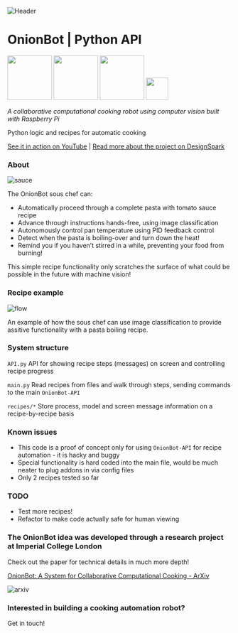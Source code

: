 ![Header](https://user-images.githubusercontent.com/32883278/97621285-a4208a80-1a1a-11eb-8b7f-90141d867982.png)

# OnionBot | Python API

<p float="left">
    <img src="https://www.raspberrypi.org/wp-content/uploads/2011/10/Raspi-PGB001.png" height="100"/>
    <img src="https://www.nasuni.com/wp-content/uploads/2019/10/googleCloudPartner.png" height="100"/>
    <img src="https://miro.medium.com/max/400/0*xNxZokzztcgpPueM.png" height="100"/>
    <img src="https://user-images.githubusercontent.com/32883278/84203339-32fb2d80-aaa1-11ea-843e-f7f69da66e53.png" height="50"/>
</p>

*A collaborative computational cooking robot using computer vision built with Raspberry Pi*

Python logic and recipes for automatic cooking 

[See it in action on YouTube](https://youtu.be/W4utRCyo5C4) | 
[Read more about the project on DesignSpark](https://www.rs-online.com/designspark/student-innovation-onionbot-building-a-robot-sous-chef)

### About 

![sauce](https://user-images.githubusercontent.com/32883278/97644522-6e8f9780-1a42-11eb-8672-963667e5b7dd.jpeg)

The OnionBot sous chef can:

- Automatically proceed through a complete pasta with tomato sauce recipe
- Advance through instructions hands-free, using image classification
- Autonomously control pan temperature using PID feedback control
- Detect when the pasta is boiling-over and turn down the heat!
- Remind you if you haven’t stirred in a while, preventing your food from burning!

This simple recipe functionality only scratches the surface of what could be possible in the future with machine vision!

### Recipe example 

![flow](https://user-images.githubusercontent.com/32883278/97643676-4c951580-1a40-11eb-8298-1f67f483daaf.png)

An example of how the sous chef can use image classification to provide assitive functionality with a pasta boiling recipe. 


### System structure

`API.py` API for showing recipe steps (messages) on screen and controlling recipe progress

`main.py` Read recipes from files and walk through steps, sending commands to the main `OnionBot-API`

`recipes/*` Store process, model and screen message information on a recipe-by-recipe basis

### Known issues 

- This code is a proof of concept only for using `OnionBot-API` for recipe automation - it is hacky and buggy 
- Special functionality is hard coded into the main file, would be much neater to plug addons in via config files
- Only 2 recipes tested so far


### TODO 

- Test more recipes!
- Refactor to make code actually safe for human viewing


### The OnionBot idea was developed through a research project at Imperial College London

Check out the paper for technical details in much more depth!

[OnionBot: A System for Collaborative Computational Cooking - ArXiv](https://arxiv.org/pdf/2011.05039.pdf)

![arxiv](https://user-images.githubusercontent.com/32883278/98860117-18b3ea00-245b-11eb-976e-163721560a50.png)


### Interested in building a cooking automation robot?

Get in touch! 
